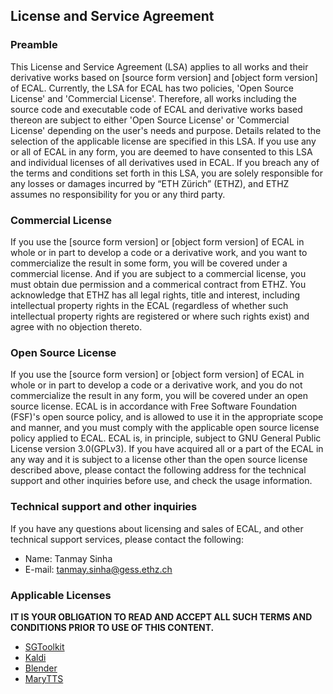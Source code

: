 ## License and Service Agreement

### Preamble
This License and Service Agreement (LSA) applies to all works and their derivative works based on [source form version] and [object form version] of ECAL. Currently, the LSA for ECAL has two policies, 'Open Source License' and 'Commercial License'. Therefore, all works including the source code and executable code of ECAL and derivative works based thereon are subject to either 'Open Source License' or 'Commercial License' depending on the user's needs and purpose. Details related to the selection of the applicable license are specified in this LSA.
If you use any or all of ECAL in any form, you are deemed to have consented to this LSA and individual licenses of all derivatives used in ECAL. If you breach any of the terms and conditions set forth in this LSA, you are solely responsible for any losses or damages incurred by “ETH Zürich” (ETHZ), and ETHZ assumes no responsibility for you or any third party. 

### Commercial License
If you use the [source form version] or [object form version] of ECAL in whole or in part to develop a code or a derivative work, and you want to commercialize the result in some form, you will be covered under a commercial license.
And if you are subject to a commercial license, you must obtain due permission and a commerical contract from ETHZ. 
You acknowledge that ETHZ has all legal rights, title and interest, including intellectual property rights in the ECAL (regardless of whether such intellectual property rights are registered or where such rights exist) and agree with no objection thereto.


### Open Source License
If you use the [source form version] or [object form version] of ECAL in whole or in part to develop a code or a derivative work, and you do not commercialize the result in any form, you will be covered under an open source license.
ECAL is in accordance with Free Software Foundation (FSF)'s open source policy, and is allowed to use it in the appropriate scope and manner, and you must comply with the applicable open source license policy applied to ECAL.
ECAL is, in principle, subject to GNU General Public License version 3.0(GPLv3). If you have acquired all or a part of the ECAL in any way and it is subject to a license other than the open source license described above, please contact the following address for the technical support and other inquiries before use, and check the usage information.


### Technical support and other inquiries
If you have any questions about licensing and sales of ECAL, and other technical support services, please contact the following:
* Name: Tanmay Sinha
* E-mail: tanmay.sinha@gess.ethz.ch

### Applicable Licenses

__IT IS YOUR OBLIGATION TO READ AND ACCEPT ALL SUCH TERMS AND CONDITIONS PRIOR TO USE OF THIS CONTENT.__

- [SGToolkit](https://github.com/ai4r/SGToolkit)
- [Kaldi](https://github.com/kaldi-asr/kaldi) 
- [Blender](https://github.com/blender/blender)
- [MaryTTS](https://github.com/marytts/marytts) 
